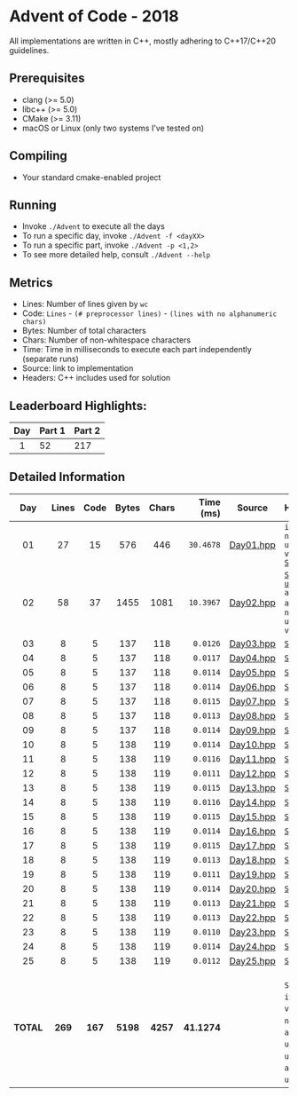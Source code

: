 # Advent of Code - 2018

All implementations are written in C++, mostly adhering to C++17/C++20 guidelines.

## Prerequisites

* clang (>= 5.0)
* libc++ (>= 5.0)
* CMake (>= 3.11)
* macOS or Linux (only two systems I've tested on)

## Compiling

* Your standard cmake-enabled project

## Running

* Invoke `./Advent` to execute all the days
* To run a specific day, invoke `./Advent -f <dayXX>`
* To run a specific part, invoke `./Advent -p <1,2>`
* To see more detailed help, consult `./Advent --help`

## Metrics

* Lines: Number of lines given by `wc`
* Code: `Lines` - `(# preprocessor lines)` - `(lines with no alphanumeric chars)`
* Bytes: Number of total characters
* Chars: Number of non-whitespace characters
* Time: Time in milliseconds to execute each part independently (separate runs)
* Source: link to implementation
* Headers: C++ includes used for solution

## Leaderboard Highlights:

Day | Part 1 | Part 2
:--:|:-------|:------
1   | 52     | 217 

## Detailed Information

 Day | Lines | Code | Bytes | Chars | Time (ms) | Source | Headers
:---:|:-----:|:----:|:-----:|:-----:| ---------:|:------:|:-------
01|27|15|     576|     446|`30.4678`|[Day01.hpp](https://github.com/willkill07/AdventOfCode2018/blob/master/include/Day01.hpp)|`iterator` `numeric` `unordered_set` `vector` [`Solution.hpp`](https://github.com/willkill07/AdventOfCode2018/blob/master/include/Solution.hpp)
02|58|37|    1455|    1081|`10.3967`|[Day02.hpp](https://github.com/willkill07/AdventOfCode2018/blob/master/include/Day02.hpp)|[`Solution.hpp`](https://github.com/willkill07/AdventOfCode2018/blob/master/include/Solution.hpp) [`util.hpp`](https://github.com/willkill07/AdventOfCode2018/blob/master/include/util.hpp) `algorithm` `array` `iterator` `numeric` `unordered_map` `vector`
03|8|5|     137|     118|`0.0126`|[Day03.hpp](https://github.com/willkill07/AdventOfCode2018/blob/master/include/Day03.hpp)|[`Solution.hpp`](https://github.com/willkill07/AdventOfCode2018/blob/master/include/Solution.hpp)
04|8|5|     137|     118|`0.0117`|[Day04.hpp](https://github.com/willkill07/AdventOfCode2018/blob/master/include/Day04.hpp)|[`Solution.hpp`](https://github.com/willkill07/AdventOfCode2018/blob/master/include/Solution.hpp)
05|8|5|     137|     118|`0.0114`|[Day05.hpp](https://github.com/willkill07/AdventOfCode2018/blob/master/include/Day05.hpp)|[`Solution.hpp`](https://github.com/willkill07/AdventOfCode2018/blob/master/include/Solution.hpp)
06|8|5|     137|     118|`0.0114`|[Day06.hpp](https://github.com/willkill07/AdventOfCode2018/blob/master/include/Day06.hpp)|[`Solution.hpp`](https://github.com/willkill07/AdventOfCode2018/blob/master/include/Solution.hpp)
07|8|5|     137|     118|`0.0115`|[Day07.hpp](https://github.com/willkill07/AdventOfCode2018/blob/master/include/Day07.hpp)|[`Solution.hpp`](https://github.com/willkill07/AdventOfCode2018/blob/master/include/Solution.hpp)
08|8|5|     137|     118|`0.0113`|[Day08.hpp](https://github.com/willkill07/AdventOfCode2018/blob/master/include/Day08.hpp)|[`Solution.hpp`](https://github.com/willkill07/AdventOfCode2018/blob/master/include/Solution.hpp)
09|8|5|     137|     118|`0.0114`|[Day09.hpp](https://github.com/willkill07/AdventOfCode2018/blob/master/include/Day09.hpp)|[`Solution.hpp`](https://github.com/willkill07/AdventOfCode2018/blob/master/include/Solution.hpp)
10|8|5|     138|     119|`0.0114`|[Day10.hpp](https://github.com/willkill07/AdventOfCode2018/blob/master/include/Day10.hpp)|[`Solution.hpp`](https://github.com/willkill07/AdventOfCode2018/blob/master/include/Solution.hpp)
11|8|5|     138|     119|`0.0116`|[Day11.hpp](https://github.com/willkill07/AdventOfCode2018/blob/master/include/Day11.hpp)|[`Solution.hpp`](https://github.com/willkill07/AdventOfCode2018/blob/master/include/Solution.hpp)
12|8|5|     138|     119|`0.0111`|[Day12.hpp](https://github.com/willkill07/AdventOfCode2018/blob/master/include/Day12.hpp)|[`Solution.hpp`](https://github.com/willkill07/AdventOfCode2018/blob/master/include/Solution.hpp)
13|8|5|     138|     119|`0.0115`|[Day13.hpp](https://github.com/willkill07/AdventOfCode2018/blob/master/include/Day13.hpp)|[`Solution.hpp`](https://github.com/willkill07/AdventOfCode2018/blob/master/include/Solution.hpp)
14|8|5|     138|     119|`0.0116`|[Day14.hpp](https://github.com/willkill07/AdventOfCode2018/blob/master/include/Day14.hpp)|[`Solution.hpp`](https://github.com/willkill07/AdventOfCode2018/blob/master/include/Solution.hpp)
15|8|5|     138|     119|`0.0115`|[Day15.hpp](https://github.com/willkill07/AdventOfCode2018/blob/master/include/Day15.hpp)|[`Solution.hpp`](https://github.com/willkill07/AdventOfCode2018/blob/master/include/Solution.hpp)
16|8|5|     138|     119|`0.0114`|[Day16.hpp](https://github.com/willkill07/AdventOfCode2018/blob/master/include/Day16.hpp)|[`Solution.hpp`](https://github.com/willkill07/AdventOfCode2018/blob/master/include/Solution.hpp)
17|8|5|     138|     119|`0.0115`|[Day17.hpp](https://github.com/willkill07/AdventOfCode2018/blob/master/include/Day17.hpp)|[`Solution.hpp`](https://github.com/willkill07/AdventOfCode2018/blob/master/include/Solution.hpp)
18|8|5|     138|     119|`0.0113`|[Day18.hpp](https://github.com/willkill07/AdventOfCode2018/blob/master/include/Day18.hpp)|[`Solution.hpp`](https://github.com/willkill07/AdventOfCode2018/blob/master/include/Solution.hpp)
19|8|5|     138|     119|`0.0111`|[Day19.hpp](https://github.com/willkill07/AdventOfCode2018/blob/master/include/Day19.hpp)|[`Solution.hpp`](https://github.com/willkill07/AdventOfCode2018/blob/master/include/Solution.hpp)
20|8|5|     138|     119|`0.0114`|[Day20.hpp](https://github.com/willkill07/AdventOfCode2018/blob/master/include/Day20.hpp)|[`Solution.hpp`](https://github.com/willkill07/AdventOfCode2018/blob/master/include/Solution.hpp)
21|8|5|     138|     119|`0.0113`|[Day21.hpp](https://github.com/willkill07/AdventOfCode2018/blob/master/include/Day21.hpp)|[`Solution.hpp`](https://github.com/willkill07/AdventOfCode2018/blob/master/include/Solution.hpp)
22|8|5|     138|     119|`0.0113`|[Day22.hpp](https://github.com/willkill07/AdventOfCode2018/blob/master/include/Day22.hpp)|[`Solution.hpp`](https://github.com/willkill07/AdventOfCode2018/blob/master/include/Solution.hpp)
23|8|5|     138|     119|`0.0110`|[Day23.hpp](https://github.com/willkill07/AdventOfCode2018/blob/master/include/Day23.hpp)|[`Solution.hpp`](https://github.com/willkill07/AdventOfCode2018/blob/master/include/Solution.hpp)
24|8|5|     138|     119|`0.0114`|[Day24.hpp](https://github.com/willkill07/AdventOfCode2018/blob/master/include/Day24.hpp)|[`Solution.hpp`](https://github.com/willkill07/AdventOfCode2018/blob/master/include/Solution.hpp)
25|8|5|     138|     119|`0.0112`|[Day25.hpp](https://github.com/willkill07/AdventOfCode2018/blob/master/include/Day25.hpp)|[`Solution.hpp`](https://github.com/willkill07/AdventOfCode2018/blob/master/include/Solution.hpp)
**TOTAL**|**269**|**167**|**5198**|**4257**|**41.1274**| |`  Solution.hpp`&nbsp;<sup>**`25`**</sup> ` iterator`&nbsp;<sup>**`2`**</sup> ` vector`&nbsp;<sup>**`2`**</sup> ` numeric`&nbsp;<sup>**`2`**</sup> ` array`&nbsp;<sup>**`1`**</sup> ` unordered_set`&nbsp;<sup>**`1`**</sup> ` unordered_map`&nbsp;<sup>**`1`**</sup> ` algorithm`&nbsp;<sup>**`1`**</sup> ` util.hpp`&nbsp;<sup>**`1`**</sup> ` `
